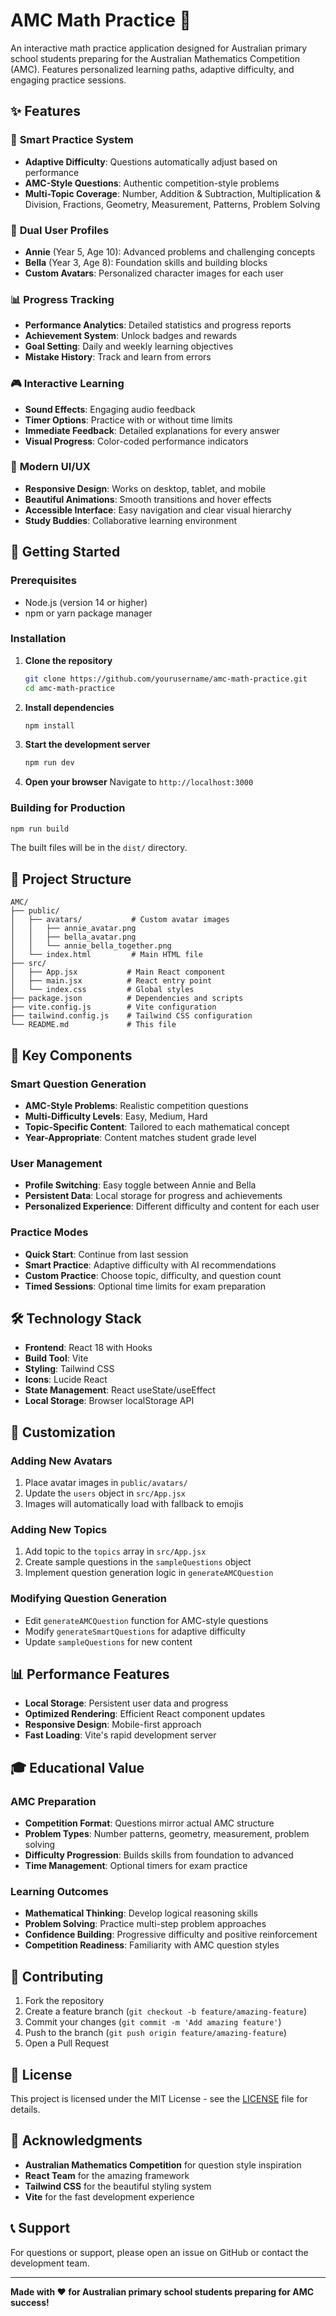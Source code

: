 # AMC Math Practice 🧮

An interactive math practice application designed for Australian primary school students preparing for the Australian Mathematics Competition (AMC). Features personalized learning paths, adaptive difficulty, and engaging practice sessions.

## ✨ Features

### 🎯 **Smart Practice System**
- **Adaptive Difficulty**: Questions automatically adjust based on performance
- **AMC-Style Questions**: Authentic competition-style problems
- **Multi-Topic Coverage**: Number, Addition & Subtraction, Multiplication & Division, Fractions, Geometry, Measurement, Patterns, Problem Solving

### 👥 **Dual User Profiles**
- **Annie** (Year 5, Age 10): Advanced problems and challenging concepts
- **Bella** (Year 3, Age 8): Foundation skills and building blocks
- **Custom Avatars**: Personalized character images for each user

### 📊 **Progress Tracking**
- **Performance Analytics**: Detailed statistics and progress reports
- **Achievement System**: Unlock badges and rewards
- **Goal Setting**: Daily and weekly learning objectives
- **Mistake History**: Track and learn from errors

### 🎮 **Interactive Learning**
- **Sound Effects**: Engaging audio feedback
- **Timer Options**: Practice with or without time limits
- **Immediate Feedback**: Detailed explanations for every answer
- **Visual Progress**: Color-coded performance indicators

### 🎨 **Modern UI/UX**
- **Responsive Design**: Works on desktop, tablet, and mobile
- **Beautiful Animations**: Smooth transitions and hover effects
- **Accessible Interface**: Easy navigation and clear visual hierarchy
- **Study Buddies**: Collaborative learning environment

## 🚀 Getting Started

### Prerequisites
- Node.js (version 14 or higher)
- npm or yarn package manager

### Installation

1. **Clone the repository**
   ```bash
   git clone https://github.com/yourusername/amc-math-practice.git
   cd amc-math-practice
   ```

2. **Install dependencies**
   ```bash
   npm install
   ```

3. **Start the development server**
   ```bash
   npm run dev
   ```

4. **Open your browser**
   Navigate to `http://localhost:3000`

### Building for Production

```bash
npm run build
```

The built files will be in the `dist/` directory.

## 📁 Project Structure

```
AMC/
├── public/
│   ├── avatars/           # Custom avatar images
│   │   ├── annie_avatar.png
│   │   ├── bella_avatar.png
│   │   └── annie_bella_together.png
│   └── index.html         # Main HTML file
├── src/
│   ├── App.jsx           # Main React component
│   ├── main.jsx          # React entry point
│   └── index.css         # Global styles
├── package.json          # Dependencies and scripts
├── vite.config.js        # Vite configuration
├── tailwind.config.js    # Tailwind CSS configuration
└── README.md             # This file
```

## 🎯 Key Components

### **Smart Question Generation**
- **AMC-Style Problems**: Realistic competition questions
- **Multi-Difficulty Levels**: Easy, Medium, Hard
- **Topic-Specific Content**: Tailored to each mathematical concept
- **Year-Appropriate**: Content matches student grade level

### **User Management**
- **Profile Switching**: Easy toggle between Annie and Bella
- **Persistent Data**: Local storage for progress and achievements
- **Personalized Experience**: Different difficulty and content for each user

### **Practice Modes**
- **Quick Start**: Continue from last session
- **Smart Practice**: Adaptive difficulty with AI recommendations
- **Custom Practice**: Choose topic, difficulty, and question count
- **Timed Sessions**: Optional time limits for exam preparation

## 🛠️ Technology Stack

- **Frontend**: React 18 with Hooks
- **Build Tool**: Vite
- **Styling**: Tailwind CSS
- **Icons**: Lucide React
- **State Management**: React useState/useEffect
- **Local Storage**: Browser localStorage API

## 🎨 Customization

### **Adding New Avatars**
1. Place avatar images in `public/avatars/`
2. Update the `users` object in `src/App.jsx`
3. Images will automatically load with fallback to emojis

### **Adding New Topics**
1. Add topic to the `topics` array in `src/App.jsx`
2. Create sample questions in the `sampleQuestions` object
3. Implement question generation logic in `generateAMCQuestion`

### **Modifying Question Generation**
- Edit `generateAMCQuestion` function for AMC-style questions
- Modify `generateSmartQuestions` for adaptive difficulty
- Update `sampleQuestions` for new content

## 📊 Performance Features

- **Local Storage**: Persistent user data and progress
- **Optimized Rendering**: Efficient React component updates
- **Responsive Design**: Mobile-first approach
- **Fast Loading**: Vite's rapid development server

## 🎓 Educational Value

### **AMC Preparation**
- **Competition Format**: Questions mirror actual AMC structure
- **Problem Types**: Number patterns, geometry, measurement, problem solving
- **Difficulty Progression**: Builds skills from foundation to advanced
- **Time Management**: Optional timers for exam practice

### **Learning Outcomes**
- **Mathematical Thinking**: Develop logical reasoning skills
- **Problem Solving**: Practice multi-step problem approaches
- **Confidence Building**: Progressive difficulty and positive reinforcement
- **Competition Readiness**: Familiarity with AMC question styles

## 🤝 Contributing

1. Fork the repository
2. Create a feature branch (`git checkout -b feature/amazing-feature`)
3. Commit your changes (`git commit -m 'Add amazing feature'`)
4. Push to the branch (`git push origin feature/amazing-feature`)
5. Open a Pull Request

## 📝 License

This project is licensed under the MIT License - see the [LICENSE](LICENSE) file for details.

## 🙏 Acknowledgments

- **Australian Mathematics Competition** for question style inspiration
- **React Team** for the amazing framework
- **Tailwind CSS** for the beautiful styling system
- **Vite** for the fast development experience

## 📞 Support

For questions or support, please open an issue on GitHub or contact the development team.

---

**Made with ❤️ for Australian primary school students preparing for AMC success!** 